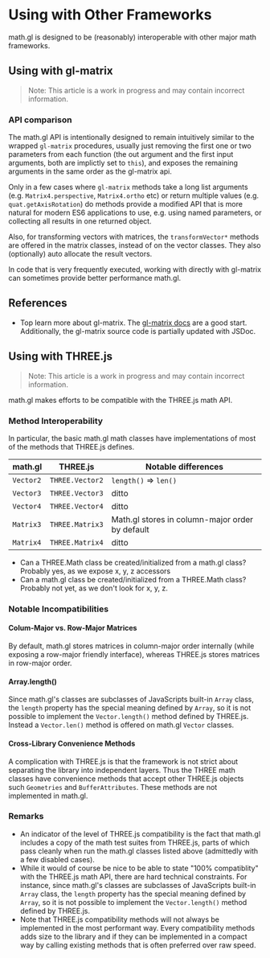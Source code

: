 # Using with Other Frameworks

math.gl is designed to be (reasonably) interoperable with other major math frameworks.


## Using with gl-matrix

> Note: This article is a work in progress and may contain incorrect information.


### API comparison

The math.gl API is intentionally designed to remain intuitively similar to the wrapped `gl-matrix` procedures, usually just removing the first one or two parameters from each function (the out argument and the first input arguments, both are implictly set to `this`), and exposes the remaining arguments in the same order as the gl-matrix api.

Only in a few cases where `gl-matrix` methods take a long list arguments (e.g. `Matrix4.perspective`, `Matrix4.ortho` etc) or return multiple values (e.g. `quat.getAxisRotation`) do methods provide a modified API that is more natural for modern ES6 applications to use, e.g. using named parameters, or collecting all results in one returned object.

Also, for transforming vectors with matrices, the `transformVector*` methods are offered in the matrix classes, instead of on the vector classes. They also (optionally) auto allocate the result vectors.

In code that is very frequently executed, working with directly with gl-matrix can sometimes provide better performance math.gl.


## References

* Top learn more about gl-matrix. The [gl-matrix docs](http://glmatrix.net/docs/) are a good start. Additionally, the gl-matrix source code is partially updated with JSDoc.


## Using with THREE.js

> Note: This article is a work in progress and may contain incorrect information.

math.gl makes efforts to be compatible with the THREE.js math API.


### Method Interoperability

In particular, the basic math.gl math classes have implementations of most of the methods that THREE.js defines.

| math.gl   | THREE.js        | Notable differences   |
| ---       | ---             | ---                   |
| `Vector2` | `THREE.Vector2` | `length()` => `len()` |
| `Vector3` | `THREE.Vector3` | ditto |
| `Vector4` | `THREE.Vector4` | ditto |
| `Matrix3` | `THREE.Matrix3` | Math.gl stores in column-major order by default |
| `Matrix4` | `THREE.Matrix4` | ditto |



* Can a THREE.Math class be created/initialized from a math.gl class? Probably yes, as we expose x, y, z accessors
* Can a math.gl class be created/initialized from a THREE.Math class? Probably not yet, as we don't look for x, y, z.


### Notable Incompatibilities


#### Colum-Major vs. Row-Major Matrices

By default, math.gl stores matrices in column-major order internally (while exposing a row-major friendly interface), whereas THREE.js stores matrices in row-major order.


#### Array.length()

Since math.gl's classes are subclasses of JavaScripts built-in `Array` class, the `length` property has the special meaning defined by `Array`, so it is not possible to implement the `Vector.length()` method defined by THREE.js. Instead a `Vector.len()` method is offered on math.gl `Vector` classes.


#### Cross-Library Convenience Methods

A complication with THREE.js is that the framework is not strict about separating the library into independent layers. Thus the THREE math classes have convenience methods that accept other THREE.js objects such `Geometries` and `BufferAttributes`. These methods are not implemented in math.gl.


### Remarks

* An indicator of the level of THREE.js compatibility is the fact that math.gl includes a copy of the math test suites from THREE.js, parts of which pass cleanly when run the math.gl classes listed above (admittedly with a few disabled cases).
* While it would of course be nice to be able to state "100% compatiblity" with the THREE.js math API, there are hard technical constraints. For instance, since math.gl's classes are subclasses of JavaScripts built-in `Array` class, the `length` property has the special meaning defined by `Array`, so it is not possible to implement the `Vector.length()` method defined by THREE.js.
* Note that THREE.js compatibility methods will not always be implemented in the most performant way. Every compatibility methods adds size to the library and if they can be implemented in a compact way by calling existing methods that is often preferred over raw speed.